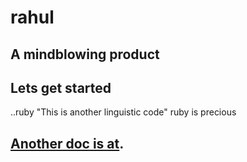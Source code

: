 # rahul
## A mindblowing product
## Lets get started 

..ruby
"This is another linguistic code" 
ruby is precious

## [Another doc is at](https://gist.github.com/vineerahul/de6d23e7916bb4cdbc192f562c5743a9).
